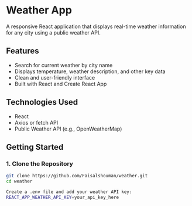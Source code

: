 # Weather App

A responsive React application that displays real-time weather information for any city using a public weather API.

## Features

- Search for current weather by city name
- Displays temperature, weather description, and other key data
- Clean and user-friendly interface
- Built with React and Create React App

## Technologies Used

- React
- Axios or fetch API
- Public Weather API (e.g., OpenWeatherMap)

## Getting Started

### 1. Clone the Repository

```bash
git clone https://github.com/Faisalshouman/weather.git
cd weather

Create a .env file and add your weather API key:
REACT_APP_WEATHER_API_KEY=your_api_key_here
